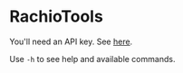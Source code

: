 # RachioTools

You'll need an API key. See [here](https://rachio.readme.io/reference/getting-started).

Use `-h` to see help and available commands.
